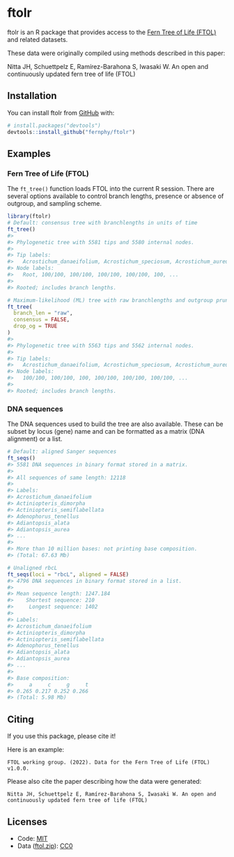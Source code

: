 
<!-- README.md is generated from README.Rmd. Please edit that file -->

# ftolr

<!-- badges: start -->
<!-- badges: end -->

ftolr is an R package that provides access to the [Fern Tree of Life
(FTOL)](https://fernphy.github.io/) and related datasets.

These data were originally compiled using methods described in this
paper:

Nitta JH, Schuettpelz E, Ramírez-Barahona S, Iwasaki W. An open and
continuously updated fern tree of life (FTOL)

## Installation

You can install ftolr from [GitHub](https://github.com/) with:

``` r
# install.packages("devtools")
devtools::install_github("fernphy/ftolr")
```

## Examples

### Fern Tree of Life (FTOL)

The `ft_tree()` function loads FTOL into the current R session. There
are several options available to control branch lengths, presence or
absence of outgroup, and sampling scheme.

``` r
library(ftolr)
# Default: consensus tree with branchlengths in units of time
ft_tree()
#> 
#> Phylogenetic tree with 5581 tips and 5580 internal nodes.
#> 
#> Tip labels:
#>   Acrostichum_danaeifolium, Acrostichum_speciosum, Acrostichum_aureum, Ceratopteris_richardii, Ceratopteris_cornuta, Ceratopteris_pteridoides, ...
#> Node labels:
#>   Root, 100/100, 100/100, 100/100, 100/100, 100, ...
#> 
#> Rooted; includes branch lengths.

# Maximum-likelihood (ML) tree with raw branchlengths and outgroup pruned
ft_tree(
  branch_len = "raw",
  consensus = FALSE,
  drop_og = TRUE
) 
#> 
#> Phylogenetic tree with 5563 tips and 5562 internal nodes.
#> 
#> Tip labels:
#>   Acrostichum_danaeifolium, Acrostichum_speciosum, Acrostichum_aureum, Ceratopteris_richardii, Ceratopteris_cornuta, Ceratopteris_pteridoides, ...
#> Node labels:
#>   100/100, 100/100, 100, 100/100, 100/100, 100/100, ...
#> 
#> Rooted; includes branch lengths.
```

### DNA sequences

The DNA sequences used to build the tree are also available. These can
be subset by locus (gene) name and can be formatted as a matrix (DNA
alignment) or a list.

``` r
# Default: aligned Sanger sequences
ft_seqs()
#> 5581 DNA sequences in binary format stored in a matrix.
#> 
#> All sequences of same length: 12118 
#> 
#> Labels:
#> Acrostichum_danaeifolium
#> Actiniopteris_dimorpha
#> Actiniopteris_semiflabellata
#> Adenophorus_tenellus
#> Adiantopsis_alata
#> Adiantopsis_aurea
#> ...
#> 
#> More than 10 million bases: not printing base composition.
#> (Total: 67.63 Mb)

# Unaligned rbcL
ft_seqs(loci = "rbcL", aligned = FALSE)
#> 4796 DNA sequences in binary format stored in a list.
#> 
#> Mean sequence length: 1247.184 
#>    Shortest sequence: 210 
#>     Longest sequence: 1402 
#> 
#> Labels:
#> Acrostichum_danaeifolium
#> Actiniopteris_dimorpha
#> Actiniopteris_semiflabellata
#> Adenophorus_tenellus
#> Adiantopsis_alata
#> Adiantopsis_aurea
#> ...
#> 
#> Base composition:
#>     a     c     g     t 
#> 0.265 0.217 0.252 0.266 
#> (Total: 5.98 Mb)
```

## Citing

If you use this package, please cite it!

Here is an example:

    FTOL working group. (2022). Data for the Fern Tree of Life (FTOL) v1.0.0.

Please also cite the paper describing how the data were generated:

    Nitta JH, Schuettpelz E, Ramírez-Barahona S, Iwasaki W. An open and continuously updated fern tree of life (FTOL)

## Licenses

-   Code: [MIT](LICENSE)
-   Data ([ftol.zip](data-raw/ftol.zip)):
    [CC0](https://creativecommons.org/publicdomain/zero/1.0/)
